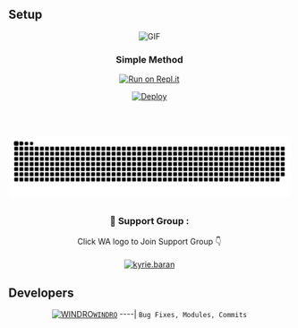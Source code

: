 ## Setup
<div align="center">
  <img src="https://wallpapercave.com/wp/wp5051997.jpg" alt="GIF" width="350" height="250"/>
</p>

### Simple Method
  
[![Run on Repl.it](https://www.linkpicture.com/q/Untitled-3_10.jpg)](https://replit.com/@WINDROYT/Slayer-v1?v=1)

[![Deploy](https://www.linkpicture.com/q/heroku.jpg)](https://heroku.com/deploy?template=https://github.com/WVFX1029/ITACHI-BOT.git)
     </div>
<br>
<br >
 
<div align="center">

 [![Run on Repl.it](https://github.com/Platane/snk/raw/output/github-contribution-grid-snake.svg)](https://bit.ly/2XqQKMU)
 
 <div align="left">
  
  ##
  <h3 align="center">📢 Support Group :</h3>
<p align="center">
Click WA logo to Join Support Group 👇
    <br>
<br>
  <a href="https://chat.whatsapp.com/ILqoYaUWpbhHvcf9ZoSslu" target="blank"><img align="center" src="https://www.linkpicture.com/q/image-removebg-preview-9_2.png" alt="kyrie.baran" height="200" width="300" /></a>
</p>

   ## Developers
  <div align="center">
  
   [![WINDRO](https://i.imgur.com/snKWQib.jpg)](https://github.com/WVFX1029)[`WINDRO`](https://imgur.com/FufgKus)
----|
   `Bug Fixes, Modules, Commits`


